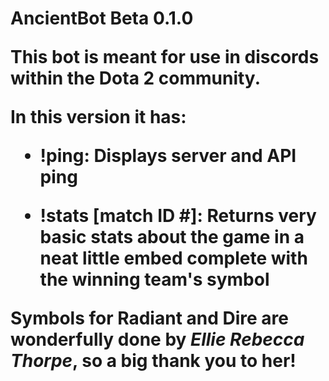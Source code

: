 <h1>AncientBot Beta 0.1.0

This bot is meant for use in discords within the Dota 2 community.

In this version it has:

* !ping: Displays server and API ping

* !stats [match ID #]: Returns very basic stats about the game in a neat little embed complete with the winning team's symbol



**Symbols for Radiant and Dire are wonderfully done by _Ellie Rebecca Thorpe_, so a big thank you to her!**

